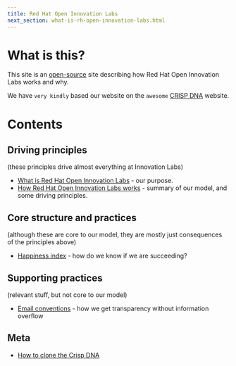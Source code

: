 ```yaml
---
title: Red Hat Open Innovation Labs
next_section: what-is-rh-open-innovation-labs.html
---
```


What is this?
=============

This site is an [open-source](http://en.wikipedia.org/wiki/Open_source) site describing how Red Hat Open Innovation Labs works and why.

We have `very kindly` based our website on the `awesome` [CRISP DNA](https://github.com/crispab/crisp-dna) website.

Contents
========

Driving principles
------------------

(these principles drive almost everything at Innovation Labs)

-   [What is Red Hat Open Innovation Labs](what-is-rh-open-innovation-labs.html) - our purpose.
-   [How Red Hat Open Innovation Labs works](how-roil-works.html) - summary of our model, and some driving principles.

Core structure and practices
----------------------------

(although these are core to our model, they are mostly just consequences of the principles above)

-   [Happiness index](happiness-index.html) - how do we know if we are succeeding?

Supporting practices
--------------------

(relevant stuff, but not core to our model)

-   [Email conventions](email-conventions.html) - how we get transparency without information overflow

Meta
----

-   [How to clone the Crisp DNA](how-to-copy.html)

